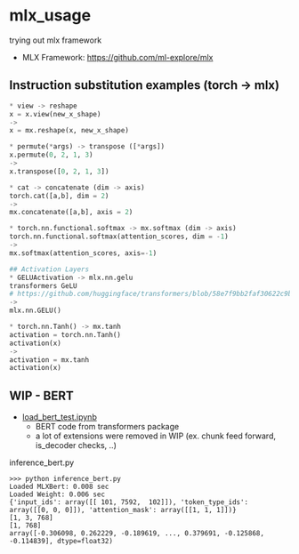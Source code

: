 # mlx_usage
trying out mlx framework
* MLX Framework: https://github.com/ml-explore/mlx

## Instruction substitution examples (torch -> mlx)
```python
* view -> reshape
x = x.view(new_x_shape)
->
x = mx.reshape(x, new_x_shape)

* permute(*args) -> transpose ([*args])
x.permute(0, 2, 1, 3)
->
x.transpose([0, 2, 1, 3])

* cat -> concatenate (dim -> axis)
torch.cat([a,b], dim = 2)
->
mx.concatenate([a,b], axis = 2)

* torch.nn.functional.softmax -> mx.softmax (dim -> axis)
torch.nn.functional.softmax(attention_scores, dim = -1)
->
mx.softmax(attention_scores, axis=-1)

## Activation Layers
* GELUActivation -> mlx.nn.gelu
transformers GeLU
# https://github.com/huggingface/transformers/blob/58e7f9bb2faf30622c9bead7adf472ac59f3d301/src/transformers/activations.py#L59C7-L59C21
->
mlx.nn.GELU()

* torch.nn.Tanh() -> mx.tanh
activation = torch.nn.Tanh()
activation(x)
->
activation = mx.tanh
activation(x)
```


## WIP - BERT
* [load_bert_test.ipynb](./load_bert_test.ipynb)
	* BERT code from transformers package
	* a lot of extensions were removed in WIP (ex. chunk feed forward, is_decoder checks, ..)

inference_bert.py
```
>>> python inference_bert.py
Loaded MLXBert: 0.008 sec
Loaded Weight: 0.006 sec
{'input_ids': array([[ 101, 7592,  102]]), 'token_type_ids': array([[0, 0, 0]]), 'attention_mask': array([[1, 1, 1]])}
[1, 3, 768]
[1, 768]
array([-0.306098, 0.262229, -0.189619, ..., 0.379691, -0.125868, -0.114839], dtype=float32)
```